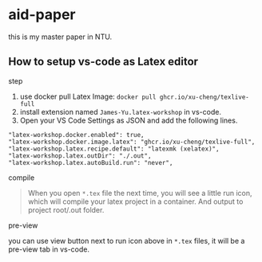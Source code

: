 # aid-paper

this is my master paper in NTU.

## How to setup vs-code as Latex editor

step

1. use docker pull Latex Image: `docker pull ghcr.io/xu-cheng/texlive-full`
2. install extension named `James-Yu.latex-workshop` in vs-code.
3. Open your VS Code Settings as JSON and add the following lines.

```
"latex-workshop.docker.enabled": true,
"latex-workshop.docker.image.latex": "ghcr.io/xu-cheng/texlive-full",
"latex-workshop.latex.recipe.default": "latexmk (xelatex)",
"latex-workshop.latex.outDir": "./.out",
"latex-workshop.latex.autoBuild.run": "never",
```

compile

> When you open `*.tex` file the next time, you will see a little run icon, which will compile your latex project in a container. And output to project root/.out folder.

pre-view

you can use view button next to run icon above in `*.tex` files, it will be a pre-view tab in vs-code.
